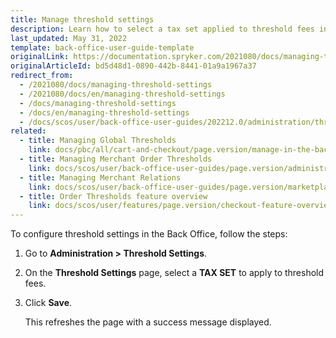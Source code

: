 ```yaml
---
title: Manage threshold settings
description: Learn how to select a tax set applied to threshold fees in the Back Office.
last_updated: May 31, 2022
template: back-office-user-guide-template
originalLink: https://documentation.spryker.com/2021080/docs/managing-threshold-settings
originalArticleId: bd5d48d1-0890-442b-8441-01a9a1967a37
redirect_from:
  - /2021080/docs/managing-threshold-settings
  - /2021080/docs/en/managing-threshold-settings
  - /docs/managing-threshold-settings
  - /docs/en/managing-threshold-settings
  - /docs/scos/user/back-office-user-guides/202212.0/administration/thresholds/managing-threshold-settings.html
related:
  - title: Managing Global Thresholds
    link: docs/pbc/all/cart-and-checkout/page.version/manage-in-the-back-office/define-global-thresholds.html
  - title: Managing Merchant Order Thresholds
    link: docs/scos/user/back-office-user-guides/page.version/administration/define-merchant-order-thresholds.html
  - title: Managing Merchant Relations
    link: docs/scos/user/back-office-user-guides/page.version/marketplace/merchants-and-merchant-relations/managing-merchant-relations.html
  - title: Order Thresholds feature overview
    link: docs/scos/user/features/page.version/checkout-feature-overview/order-thresholds-overview.html
---
```



To configure threshold settings in the Back Office, follow the steps:

1. Go to **Administration&nbsp;<span aria-label="and then">></span> Threshold Settings**.
2. On the **Threshold Settings** page, select a **TAX SET** to apply to threshold fees.
3. Click **Save**.

    This refreshes the page with a success message displayed.
